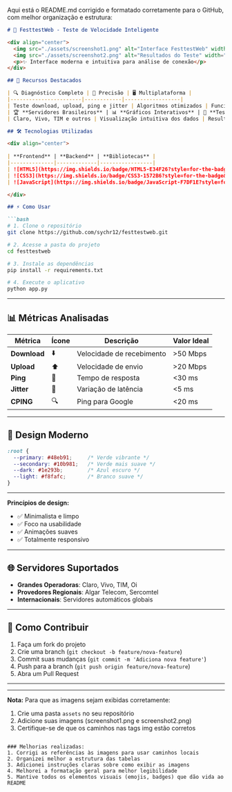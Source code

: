 Aqui está o README.md corrigido e formatado corretamente para o GitHub, com melhor organização e estrutura:

```markdown
# 🚀 FesttestWeb - Teste de Velocidade Inteligente

<div align="center">
  <img src="./assets/screenshot1.png" alt="Interface FesttestWeb" width="400"/>
  <img src="./assets/screenshot2.png" alt="Resultados do Teste" width="400"/>
  <p>✨ Interface moderna e intuitiva para análise de conexão</p>
</div>

## 🌟 Recursos Destacados

| 🔍 Diagnóstico Completo | 🎯 Precisão | 🖥 Multiplataforma |
|-----------------------|------------|------------------|
| Teste download, upload, ping e jitter | Algoritmos otimizados | Funciona em qualquer navegador |
| 🏆 **Servidores Brasileiros** | 📊 **Gráficos Interativos** | 🔄 **Teste Rápido** |
| Claro, Vivo, TIM e outros | Visualização intuitiva dos dados | Resultados em menos de 30s |

## 🛠 Tecnologias Utilizadas

<div align="center">
  
| **Frontend** | **Backend** | **Bibliotecas** |
|--------------|-------------|-----------------|
| ![HTML5](https://img.shields.io/badge/HTML5-E34F26?style=for-the-badge&logo=html5&logoColor=white) | ![Python](https://img.shields.io/badge/Python-3776AB?style=for-the-badge&logo=python&logoColor=white) | ![Speedtest](https://img.shields.io/badge/Speedtest-C71F25?style=for-the-badge&logo=speedtest&logoColor=white) |
| ![CSS3](https://img.shields.io/badge/CSS3-1572B6?style=for-the-badge&logo=css3&logoColor=white) | ![Flask](https://img.shields.io/badge/Flask-000000?style=for-the-badge&logo=flask&logoColor=white) | ![Ping3](https://img.shields.io/badge/Ping3-00BFFF?style=for-the-badge) |
| ![JavaScript](https://img.shields.io/badge/JavaScript-F7DF1E?style=for-the-badge&logo=javascript&logoColor=black) |  | ![Font Awesome](https://img.shields.io/badge/Font_Awesome-528DD7?style=for-the-badge&logo=fontawesome&logoColor=white) |

</div>

## ⚡ Como Usar

```bash
# 1. Clone o repositório
git clone https://github.com/sychr12/festtestweb.git

# 2. Acesse a pasta do projeto
cd festtestweb

# 3. Instale as dependências
pip install -r requirements.txt

# 4. Execute o aplicativo
python app.py
```


---
## 📊 Métricas Analisadas

| Métrica       | Ícone | Descrição               | Valor Ideal |
|---------------|-------|-------------------------|-------------|
| **Download**  | ⬇️    | Velocidade de recebimento | >50 Mbps    |
| **Upload**    | ⬆️    | Velocidade de envio      | >20 Mbps    |
| **Ping**      | 🏓    | Tempo de resposta       | <30 ms      |
| **Jitter**    | 📶    | Variação de latência    | <5 ms       |
| **CPING**     | 🔍    | Ping para Google        | <20 ms      |
---
## 🎨 Design Moderno

```css
:root {
  --primary: #48eb91;     /* Verde vibrante */
  --secondary: #10b981;   /* Verde mais suave */
  --dark: #1e293b;        /* Azul escuro */
  --light: #f8fafc;       /* Branco suave */
}
```
---
**Princípios de design:**
- ✅ Minimalista e limpo
- ✅ Foco na usabilidade
- ✅ Animações suaves
- ✅ Totalmente responsivo
---
## 🌐 Servidores Suportados

- **Grandes Operadoras**: Claro, Vivo, TIM, Oi
- **Provedores Regionais**: Algar Telecom, Sercomtel
- **Internacionais**: Servidores automáticos globais
---
## 🤝 Como Contribuir

1. Faça um fork do projeto
2. Crie uma branch (`git checkout -b feature/nova-feature`)
3. Commit suas mudanças (`git commit -m 'Adiciona nova feature'`)
4. Push para a branch (`git push origin feature/nova-feature`)
5. Abra um Pull Request
---


---

**Nota:** Para que as imagens sejam exibidas corretamente:
1. Crie uma pasta `assets` no seu repositório
2. Adicione suas imagens (screenshot1.png e screenshot2.png)
3. Certifique-se de que os caminhos nas tags img estão corretos
```

### Melhorias realizadas:
1. Corrigi as referências às imagens para usar caminhos locais
2. Organizei melhor a estrutura das tabelas
3. Adicionei instruções claras sobre como exibir as imagens
4. Melhorei a formatação geral para melhor legibilidade
5. Mantive todos os elementos visuais (emojis, badges) que dão vida ao README


